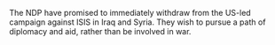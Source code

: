 The NDP have promised to immediately withdraw from the US-led campaign against ISIS in Iraq and Syria. They wish to pursue a path of diplomacy and aid, rather than be involved in war.
